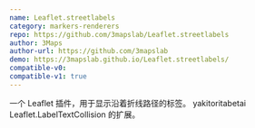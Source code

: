 ```yaml
---
name: Leaflet.streetlabels
category: markers-renderers
repo: https://github.com/3mapslab/Leaflet.streetlabels
author: 3Maps
author-url: https://github.com/3mapslab
demo: https://3mapslab.github.io/Leaflet.streetlabels/
compatible-v0:
compatible-v1: true
---
```


一个 Leaflet 插件，用于显示沿着折线路径的标签。 yakitoritabetai Leaflet.LabelTextCollision 的扩展。
